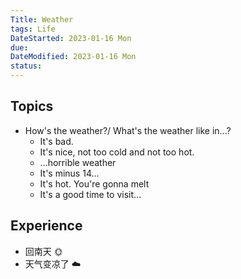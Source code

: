 ```yaml
---
Title: Weather
tags: Life
DateStarted: 2023-01-16 Mon
due:
DateModified: 2023-01-16 Mon
status:
---
```


## Topics

- How's the weather?/ What's the weather like in...?
  - It's bad.
  - It's nice, not too cold and not too hot.
  - ...horrible weather
  - It's minus 14...
  - It's hot. You're gonna melt
  - It's a good time to visit...

## Experience

- 回南天 🌞
- 天气变凉了 ☁️
